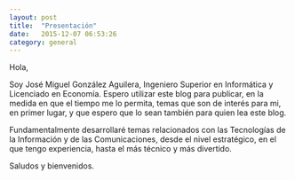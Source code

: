 ```yaml
---
layout: post
title:  "Presentación"
date:   2015-12-07 06:53:26
category: general
---
```

Hola,

Soy José Miguel González Aguilera, Ingeniero Superior en Informática y
Licenciado en Economía. Espero utilizar este blog para publicar, en la
medida en que el tiempo me lo permita, temas que son de interés para mi,
en primer lugar, y que espero que lo sean también para quien lea este
blog.

Fundamentalmente desarrollaré temas relacionados con las Tecnologías de
la Información y de las Comunicaciones, desde el nivel estratégico, en
el que tengo experiencia, hasta el más técnico y más divertido.

Saludos y bienvenidos.
